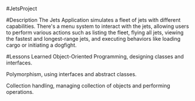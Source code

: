 #JetsProject

#Description
The Jets Application simulates a fleet of jets with different capabilities. There's a menu system to interact with the jets, allowing users to perform various actions such as listing the fleet, flying all jets, viewing the fastest and longest-range jets, and executing behaviors like loading cargo or initiating a dogfight.

#Lessons Learned
Object-Oriented Programming, designing classes and interfaces.

Polymorphism, using interfaces and abstract classes.

Collection handling, managing collection of objects and performing operations.